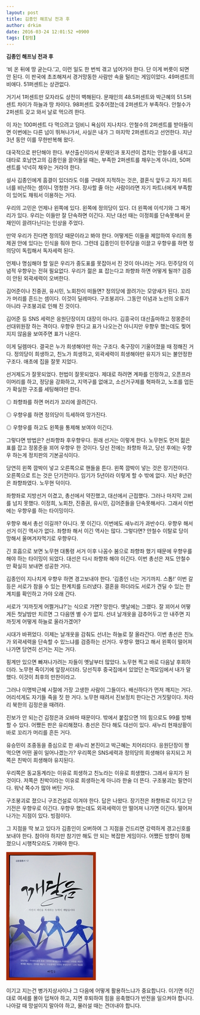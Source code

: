 ```yaml
---
layout: post
title: 김종인 해프닝 전과 후
author: drkim
date: 2016-03-24 12:01:52 +0900
tags: [컬럼]
---
```

**김종인 해프닝 전과 후** 

  


‘비 온 뒤에 땅 굳는다.’고, 이런 일도 한 번씩 겪고 넘어가야 한다. 단 이게 버릇이 되면 안 된다. 이 판국에 초조해져서 경거망동한 사람만 속을 털리는 게임이었다. 49퍼센트의 비애다. 51퍼센트는 상관없다. 

  


거기서 1퍼센트만 모자라도 상전이 벽해된다. 문재인의 48.5퍼센트와 박근혜의 51.5퍼센트 차이가 하늘과 땅 차이다. 98퍼센트 갖추어졌는데 2퍼센트가 부족하다. 안철수가 2퍼센트 갖고 와서 날로 먹으려 한다. 

  


이 자는 100퍼센트 다 먹으려고 덤비니 욕심이 지나치다. 안철수의 2퍼센트를 받아들이면 이번에는 다른 넘이 뛰쳐나가서, 사실은 내가 그 마지막 2퍼센트라고 선언한다. 지난 3년 동안 이를 무한반복해 왔다. 

  


대국적으로 판단해야 한다. 부산출신이라서 문재인과 포지션이 겹치는 안철수를 내치고 대타로 호남연고의 김종인을 끌어들일 때는, 부족한 2퍼센트를 채우는게 아니라, 50퍼센트를 넉넉히 채우는 거라야 한다. 

  


설사 김종인에게 흠결이 있더라도 이를 구태여 지적하는 것은, 결혼식 앞두고 자기 파트너를 비난하는 셈이니 멍청한 거다. 장사할 줄 아는 사람이라면 자기 파트너에게 부족함이 있어도 채워서 이용하는 거다. 

  


우리의 고민은 언제나 왼쪽에 있다. 왼쪽에 정의당이 있다. 더 왼쪽에 이석기와 그 패거리가 있다. 우리는 이들만 잘 단속하면 이긴다. 지난 대선 때는 이정희를 단속못해서 문재인이 끌려다닌다는 인상을 주었다. 

  


만약 우리가 진다면 정의당 때문이라고 봐야 한다. 어떻게든 이들을 제압하여 우리의 통제권 안에 있다는 인식을 줘야 한다. 그런데 김종인이 민주당을 이끌고 우향우를 하면 정의당이 독립해서 독자세력 된다. 

  


언제나 명심해야 할 일은 우리가 중도표를 못잡아서 진 것이 아니라는 거다. 민주당의 이념적 우향우는 전혀 필요없다. 우리가 젊은 표 잡는다고 좌향좌 하면 어떻게 될까? 검증이 안된 외곽세력이 오버한다. 

  


김어준이나 진중권, 유시민, 노회찬이 떠들면? 정의당에 끌려가는 모양새가 된다. 꼬리가 머리를 흔드는 셈이다. 이것이 딜레마다. 구조붕괴다. 그동안 이념과 노선의 오류가 아니라 구조붕괴로 인해 진 것이다. 

  


김어준 등 SNS 세력은 응원단장이지 대장이 아니다. 김흥국이 대선출마하고 정몽준이 선대위원장 하는 격이다. 우향우 한다고 표가 나오는건 아니지만 우향우 했는데도 찢어지지 않음을 보여주면 표가 나온다. 

  


이게 딜렘마다. 결국은 누가 희생해야만 하는 구조다. 축구장이 기울어졌을 때 정해진 거다. 정의당이 희생하고, 친노가 희생하고, 외곽세력이 희생해야만 유지가 되는 불안정한 구조다. 애초에 집을 잘못 지었다. 

  


선거제도가 잘못되었다. 헌법이 잘못되었다. 제대로 하려면 계파를 인정하고, 오픈프라이머리를 하고, 정당을 강화하고, 지역구를 없애고, 소선거구제를 혁파하고, 노조를 업든가 확실한 구조를 세팅해야만 한다. 

  


◎ 좌향좌를 하면 머리가 꼬리에 끌려간다.

◎ 우향우를 하면 정의당이 득세하여 망가진다.

◎ 우향우를 하고도 왼쪽을 통제해 보여야 이긴다. 

  


그렇다면 방법은? 선좌향좌 후우향우다. 원래 선거는 이렇게 한다. 노무현도 먼저 젊은표를 잡고 정몽준을 꾀어 우향우 한 것이다. 당선 전에는 좌향좌 하고, 당선 후에는 우향우 하는게 정치판의 기본공식이다. 

  


당연히 왼쪽 깜박이 넣고 오른쪽으로 핸들을 튼다. 왼쪽 깜박이 넣는 것은 장기전이다. 오른쪽으로 트는 것은 단기전이다. 임기가 5년이라 이렇게 할 수 밖에 없다. 지난 8년간은 좌향좌였다. 노무현 덕이다. 

  


좌향좌로 지방선거 이겼고, 총선에서 약진했고, 대선에서 근접했다. 그러나 마지막 고비를 넘지 못했다. 이정희, 노회찬, 진중권, 유시민, 김어준들을 단속못해서다. 그래서 이번에는 우향우를 하는 타이밍이다. 

  


우향우 해서 총선 이길까? 아니다. 못 이긴다. 이번에도 새누리가 과반수다. 우향우 해서 선거 이긴 역사가 없다. 좌향좌 해서 이긴 역사는 많다. 그렇다면? 안철수 이탈로 당이 망해서 울며겨자먹기로 우향우다. 

  


긴 호흡으로 보면 노무현 대통령 서거 이후 나꼼수 붐으로 좌향좌 했기 때문에 우향우를 해야 하는 타이밍이 되었다. 대선은 다시 좌향좌 해야 이긴다. 이번 총선은 져도 안철수만 확실히 보내면 성공한 거다. 

  


김종인이 지나치게 우향우 하면 경고보내야 한다. ‘김종인 너는 거기까지. 스톱!’ 이번 갈등은 서로가 참을 수 있는 한계치를 드러냈다. 결혼을 하더라도 서로가 견딜 수 있는 한계치를 확인하고 가야 오래 간다. 

  


서로가 ‘지까짓게 어쩔거냐?’는 식으로 가면? 망한다. 옛날에는 그랬다. 잘 꾀어서 어떻게든 첫날밤만 치르면 그 다음엔 별 수가 없지. 선녀 날개옷을 감추어두고 안 내주면 지까짓게 어떻게 하늘로 올라가겠어? 

  


시대가 바뀌었다. 이제는 날개옷을 감춰도 선녀는 하늘로 잘 올라간다. 이번 총선은 친노가 외곽세력을 단속할 수 있느냐를 검증하는 선거다. 우향우 했다고 해서 왼쪽이 떨어져 나가면 당연히 선거는 지는 거다. 

  


핑계만 있으면 빠져나가려는 자들이 옛날부터 많았다. 노무현 찍고 바로 다음날 후회하더라. 노무현 죽이기에 앞장서더라. 당선직후 중국집에서 있었던 논객모임에서 내가 말했다. 이것이 최후의 만찬이라고. 

  


그러나 이명박근혜 시절에 가장 고생한 사람이 그들이다. 배신하다가 먼저 깨지는 거다. 어리석게도 자기들 죽을 짓 한 거다. 노무현 때려서 진보정치 한다는건 거짓말이다. 차라리 북한의 김정은을 때려라. 

  


진보가 안 되는건 김정은과 오바마 때문이다. 밖에서 붙잡으면 1의 힘으로도 99를 방해할 수 있다. 어쨌든 판은 유리해졌다. 총선은 진다 해도 대선이 있다. 새누리 현재상황이 바로 꼬리가 머리를 흔든 거다. 

  


유승민이 조중동을 중심으로 한 새누리 본진이고 박근혜는 치어리더다. 응원단장이 짱 먹으면 어떤 꼴이 일어나겠는가? 우리쪽은 SNS세력과 정의당의 희생해야 유지되고 저쪽은 친박이 희생해야 유지된다.

  


우리쪽은 동교동계라는 이유로 희생하고 친노라는 이유로 희생했다. 그래서 유지가 된 것이다. 저쪽은 친박이라는 이유로 희생하는게 아니라 한술 더 뜬다. 구조붕괴는 필연이다. 워낙 쪽수가 많아 버틴 거다.

  


구조붕괴로 졌으니 구조건설로 이겨야 한다. 답은 나왔다. 장기전은 좌향좌로 이기고 단기전은 우향우로 이긴다. 우향우 했는데도 외곽세력이 안 떨어져 나가면 이긴다. 떨어져 나가는 지점이 있다. 빙점이다. 

  


그 지점을 딱 보고 있다가 김종인이 오버하여 그 지점을 건드리면 강력하게 경고신호를 보내야 한다. 참아야 하지만 참기만 해도 안 되는 복잡한 게임이다. 어쨌든 방향이 정해졌으니 시행착오라도 가봐야 한다. 

  



![](/files/attach/images/199/916/690/aDSC01523.JPG)   


  


이기고 지는건 병가지상사이나 그 다음에 어떻게 활용하느냐가 중요합니다. 이기면 이긴대로 여세를 몰아 덥쳐야 하고, 지면 후퇴하여 힘을 응축했다가 반전을 일으켜야 합니다. 나아갈 때 망설이지 말아야 하고, 물러설 때는 견뎌내야 합니다.